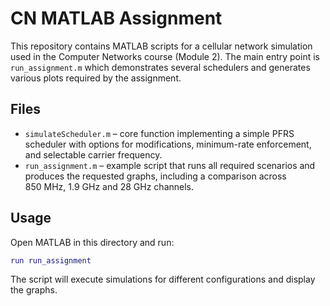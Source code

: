 # CN MATLAB Assignment

This repository contains MATLAB scripts for a cellular network simulation used in the Computer Networks course (Module 2). The main entry point is `run_assignment.m` which demonstrates several schedulers and generates various plots required by the assignment.

## Files

- `simulateScheduler.m` – core function implementing a simple PFRS scheduler with options for modifications, minimum-rate enforcement, and selectable carrier frequency.
- `run_assignment.m` – example script that runs all required scenarios and produces the requested graphs, including a comparison across 850 MHz, 1.9 GHz and 28 GHz channels.

## Usage

Open MATLAB in this directory and run:

```matlab
run run_assignment
```

The script will execute simulations for different configurations and display the graphs.
